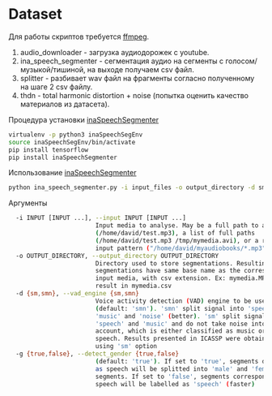 # Dataset

Для работы скриптов требуется [ffmpeg](https://www.ffmpeg.org/).

1. audio_downloader - загрузка аудиодорожек с youtube.
2. ina_speech_segmenter - сегментация аудио на сегменты с голосом/музыкой/тишиной, на выходе получаем csv файл.
3. splitter - разбивает wav файл на фрагменты согласно полученному на шаге 2 csv файлу.
4. thdn - total harmonic distortion + noise (попытка оценить качество материалов из датасета).

Процедура установки [inaSpeechSegmenter](https://github.com/ina-foss/inaSpeechSegmenter)

```bash
virtualenv -p python3 inaSpeechSegEnv
source inaSpeechSegEnv/bin/activate
pip install tensorflow
pip install inaSpeechSegmenter
```

Использование [inaSpeechSegmenter](https://github.com/ina-foss/inaSpeechSegmenter)

```bash
python ina_speech_segmenter.py -i input_files -o output_directory -d smn -g true
```

Аргументы

```bash
  -i INPUT [INPUT ...], --input INPUT [INPUT ...]
                        Input media to analyse. May be a full path to a media
                        (/home/david/test.mp3), a list of full paths
                        (/home/david/test.mp3 /tmp/mymedia.avi), or a regex
                        input pattern ("/home/david/myaudiobooks/*.mp3")
  -o OUTPUT_DIRECTORY, --output_directory OUTPUT_DIRECTORY
                        Directory used to store segmentations. Resulting
                        segmentations have same base name as the corresponding
                        input media, with csv extension. Ex: mymedia.MPG will
                        result in mymedia.csv
  -d {sm,smn}, --vad_engine {sm,smn}
                        Voice activity detection (VAD) engine to be used
                        (default: 'smn'). 'smn' split signal into 'speech',
                        'music' and 'noise' (better). 'sm' split signal into
                        'speech' and 'music' and do not take noise into
                        account, which is either classified as music or
                        speech. Results presented in ICASSP were obtained
                        using 'sm' option
  -g {true,false}, --detect_gender {true,false}
                        (default: 'true'). If set to 'true', segments detected
                        as speech will be splitted into 'male' and 'female'
                        segments. If set to 'false', segments corresponding to
                        speech will be labelled as 'speech' (faster)
```
